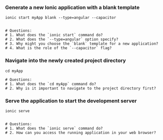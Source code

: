 
### Generate a new Ionic application with a blank template
```
ionic start myApp blank --type=angular --capacitor


# Questions:
# 1. What does the `ionic start` command do?
# 2. What does the `--type=angular` option specify?
# 3. Why might you choose the `blank` template for a new application?
# 4. What is the role of the `--capacitor` flag?
```

### Navigate into the newly created project directory
```
cd myApp

# Questions:
# 1. What does the `cd myApp` command do?
# 2. Why is it important to navigate to the project directory first?
```

### Serve the application to start the development server
```
ionic serve


# Questions:
# 1. What does the `ionic serve` command do?
# 2. How can you access the running application in your web browser?
```
